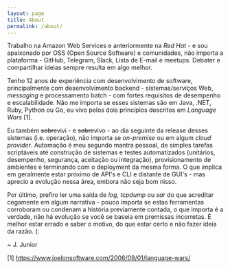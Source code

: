```yaml
---
layout: page
title: About
permalink: /about/
---
```


Trabalho na Amazon Web Services e anteriormente na *Red Hat* - e sou apaixonado por OSS (Open Source Software) e comunidades, não importa a plataforma - GitHub, Telegram, Slack, Lista de E-mail e meetups. Debater e compartilhar ideias sempre resulta em algo melhor.

Tenho 12 anos de experiência com desenvolvimento de software, principalmente com desenvolvimento backend - sistemas/serviços Web, *messaging* e processamento batch - com fortes requisitos de desempenho e escalabilidade. Não me importa se esses sistemas são em Java, .NET, Ruby, Python ou Go, eu vivo pelos dois princípios descritos em *Language Wars* [1].

Eu também ~~sobre~~vivi - e ~~sobre~~vivo - ao dia seguinte da release desses sistemas (i.e. operação), não importa se *on-premise* ou em algum *cloud provider*. Automação é meu segundo mantra pessoal, de simples tarefas scriptáveis até construção de sistemas e testes automatizados (unitários, desempenho, segurança, aceitação ou integração), provisionamento de ambientes e terminando com o deployment da mesma forma.  O que implica em geralmente estar próximo de API's e CLI e distante de GUI's - mas aprecio a evolução nessa área, embora não seja bom nisso.

Por último, prefiro ler uma saída de *log*, *tcpdump* ou *sar* do que acreditar cegamente em algum narrativa - pouco importa se estas ferramentas corroboram ou condenam a  história previamente contada, o que importa é a verdade, não há evolução se você se baseia em premissas incorretas. É melhor estar errado e saber o motivo, do que estar certo e não fazer ideia da razão. (:

~ J. Junior

[1] https://www.joelonsoftware.com/2006/09/01/language-wars/
